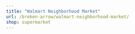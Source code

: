 ```yaml
---
title: "Walmart Neighborhood Market"
url: /broken-arrow/walmart-neighborhood-market/
shop: supermarket
---
```

